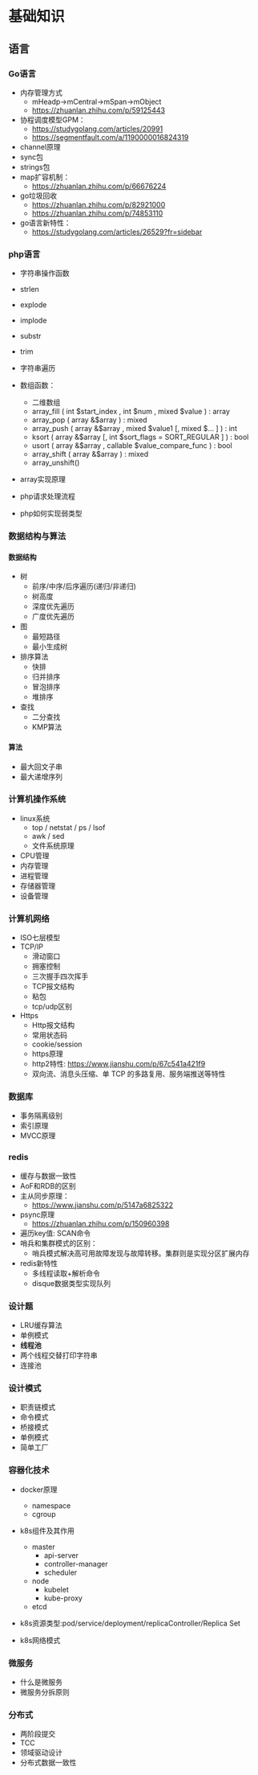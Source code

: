 # 基础知识

## 语言

### Go语言
 
  - 内存管理方式
     - mHeadp->mCentral->mSpan->mObject
     - https://zhuanlan.zhihu.com/p/59125443
  - 协程调度模型GPM：
     - https://studygolang.com/articles/20991
     - https://segmentfault.com/a/1190000016824319
  - channel原理
  - sync包
  - strings包
  - map扩容机制：
     - https://zhuanlan.zhihu.com/p/66676224
  - go垃圾回收
     - https://zhuanlan.zhihu.com/p/82921000
     - https://zhuanlan.zhihu.com/p/74853110
  - go语言新特性：
     - https://studygolang.com/articles/26529?fr=sidebar
      
### php语言
 
  - 字符串操作函数
   - strlen
   - explode
   - implode
   - substr
   - trim
   - 字符串遍历
   
- 数组函数：
  - 二维数组
  - array_fill ( int $start_index , int $num , mixed $value ) : array
  - array_pop ( array &$array ) : mixed
  - array_push ( array &$array , mixed $value1 [, mixed $... ] ) : int
  - ksort ( array &$array [, int $sort_flags = SORT_REGULAR ] ) : bool
  - usort ( array &$array , callable $value_compare_func ) : bool
  - array_shift ( array &$array ) : mixed
  - array_unshift()
  
- array实现原理
- php请求处理流程
- php如何实现弱类型
    
     
### 数据结构与算法

#### 数据结构

 - 树
     - 前序/中序/后序遍历(递归/非递归)
     - 树高度
     - 深度优先遍历
     - 广度优先遍历
 - 图
     - 最短路径
     - 最小生成树
 - 排序算法
     - 快排
     - 归并排序
     - 冒泡排序
     - 堆排序
 - 查找
     - 二分查找
     - KMP算法
#### 算法
 - 最大回文子串
 - 最大递增序列

### 计算机操作系统
  - linux系统
    - top / netstat / ps / lsof
    - awk / sed 
    - 文件系统原理
  - CPU管理
  - 内存管理
  - 进程管理
  - 存储器管理
  - 设备管理


### 计算机网络
 - ISO七层模型
 - TCP/IP
     - 滑动窗口
     - 拥塞控制
     - 三次握手四次挥手
     - TCP报文结构
     - 粘包
     - tcp/udp区别
 - Https
     - Http报文结构
     - 常用状态码
     - cookie/session
     - https原理
     - http2特性: https://www.jianshu.com/p/67c541a421f9
     - 双向流、消息头压缩、单 TCP 的多路复用、服务端推送等特性
     
### 数据库
 - 事务隔离级别
 - 索引原理
 - MVCC原理

### redis
 - 缓存与数据一致性
 - AoF和RDB的区别
 - 主从同步原理：
   - https://www.jianshu.com/p/5147a6825322
 - psync原理
   - https://zhuanlan.zhihu.com/p/150960398
 - 遍历key值: SCAN命令
 - 哨兵和集群模式的区别：
   - 哨兵模式解决高可用故障发现与故障转移。集群则是实现分区扩展内存
 - redis新特性
   - 多线程读取+解析命令 
   - disque数据类型实现队列
 

### 设计题
  - LRU缓存算法
  - 单例模式
  - **线程池**
  - 两个线程交替打印字符串
  - 连接池
  
### 设计模式
  - 职责链模式
  - 命令模式
  - 桥接模式
  - 单例模式
  - 简单工厂
  

### 容器化技术
 
 - docker原理
	 - namespace
	 - cgroup
 - k8s组件及其作用
    - master
	    - api-server
	    - controller-manager
	    - scheduler
   - node
      - kubelet
      - kube-proxy
   - etcd
   
  - k8s资源类型:pod/service/deployment/replicaController/Replica Set
  - k8s网络模式
  
  ### 微服务
  - 什么是微服务
  - 微服务分拆原则
  
  ### 分布式
  - 两阶段提交
  - TCC
  - 领域驱动设计
  - 分布式数据一致性
